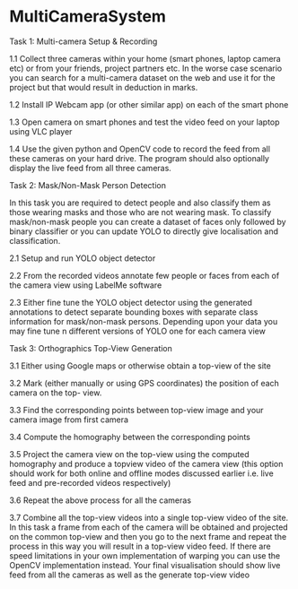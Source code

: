 # MultiCameraSystem

Task 1: Multi-camera Setup & Recording


1.1 Collect three cameras within your home (smart phones, laptop camera etc) or from your friends,
project partners etc. In the worse case scenario you can search for a multi-camera dataset on the
web and use it for the project but that would result in deduction in marks.

1.2 Install IP Webcam app (or other similar app) on each of the smart phone

1.3 Open camera on smart phones and test the video feed on your laptop using VLC player

1.4 Use the given python and OpenCV code to record the feed from all these cameras on your hard
drive. The program should also optionally display the live feed from all three cameras. 


Task 2: Mask/Non-Mask Person Detection

In this task you are required to detect people and also classify them as those wearing masks and
those who are not wearing mask. To classify mask/non-mask people you can create a dataset of
faces only followed by binary classifier or you can update YOLO to directly give localisation and
classification.

2.1 Setup and run YOLO object detector

2.2 From the recorded videos annotate few people or faces from each of the camera view using
LabelMe software

2.3 Either fine tune the YOLO object detector using the generated annotations to detect separate
bounding boxes with separate class information for mask/non-mask persons. Depending upon your
data you may fine tune n different versions of YOLO one for each camera view

Task 3: Orthographics Top-View Generation 

3.1 Either using Google maps or otherwise obtain a top-view of the site

3.2 Mark (either manually or using GPS coordinates) the position of each camera on the top- view.

3.3 Find the corresponding points between top-view image and your camera image from first
camera

3.4 Compute the homography between the corresponding points

3.5 Project the camera view on the top-view using the computed homography and produce a topview video of the camera view (this option should work for both online and offline modes discussed earlier i.e. live feed and pre-recorded videos respectively)

3.6 Repeat the above process for all the cameras

3.7 Combine all the top-view videos into a single top-view video of the site. In this task a frame from
each of the camera will be obtained and projected on the common top-view and then you go to the
next frame and repeat the process in this way you will result in a top-view video feed. If there are
speed limitations in your own implementation of warping you can use the OpenCV implementation
instead. Your final visualisation should show live feed from all the cameras as well as the generate
top-view video 
